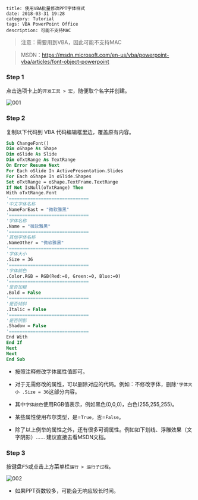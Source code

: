```
title: 使用VBA批量修改PPT字体样式
date: 2018-03-31 19:28
category: Tutorial
tags: VBA PowerPoint Office
description: 可能不支持MAC
```

> 注意：需要用到VBA，因此可能不支持MAC

> MSDN：https://msdn.microsoft.com/en-us/vba/powerpoint-vba/articles/font-object-powerpoint

### Step 1

点击选项卡上的`开发工具 > 宏`，随便取个名字并创建。

![001](/res/20180331-1928-001.webp)

### Step 2

复制以下代码到 VBA 代码编辑框里边，覆盖原有内容。

```vb
Sub ChangeFont()
Dim oShape As Shape
Dim oSlide As Slide
Dim oTxtRange As TextRange
On Error Resume Next
For Each oSlide In ActivePresentation.Slides
For Each oShape In oSlide.Shapes
Set oTxtRange = oShape.TextFrame.TextRange
If Not IsNull(oTxtRange) Then
With oTxtRange.Font
'==============================
'中文字体名称
.NameFarEast = "微软雅黑"
'==============================
'字体名称
.Name = "微软雅黑"
'==============================
'其他字体名称
.NameOther = "微软雅黑"
'==============================
'字体大小
.Size = 36
'==============================
'字体颜色
.Color.RGB = RGB(Red:=0, Green:=0, Blue:=0)
'==============================
'是否加粗
.Bold = False
'==============================
'是否倾斜
.Italic = False
'==============================
'是否阴影
.Shadow = False
'==============================
End With
End If
Next
Next
End Sub
```

* 按照注释修改字体属性值即可。

* 对于无需修改的属性，可以删除对应的代码。例如：不修改字体，删除`'字体大小 .Size = 36`这部分内容。

* 其中`字体颜色`使用RGB值表示，例如黑色(0,0,0)，白色(255,255,255)。

* 某些属性使用布尔类型，是=`True`，否=`False`。

* 除了以上例举的属性之外，还有很多可调属性。例如如下划线、浮雕效果（文字阴影）…… 建议直接去看MSDN文档。

### Step 3

按键盘<kbd>F5</kbd>或点击上方菜单栏`运行 > 运行子过程`。

![002](/res/20180331-1928-002.webp)

* 如果PPT页数较多，可能会无响应较长时间。
